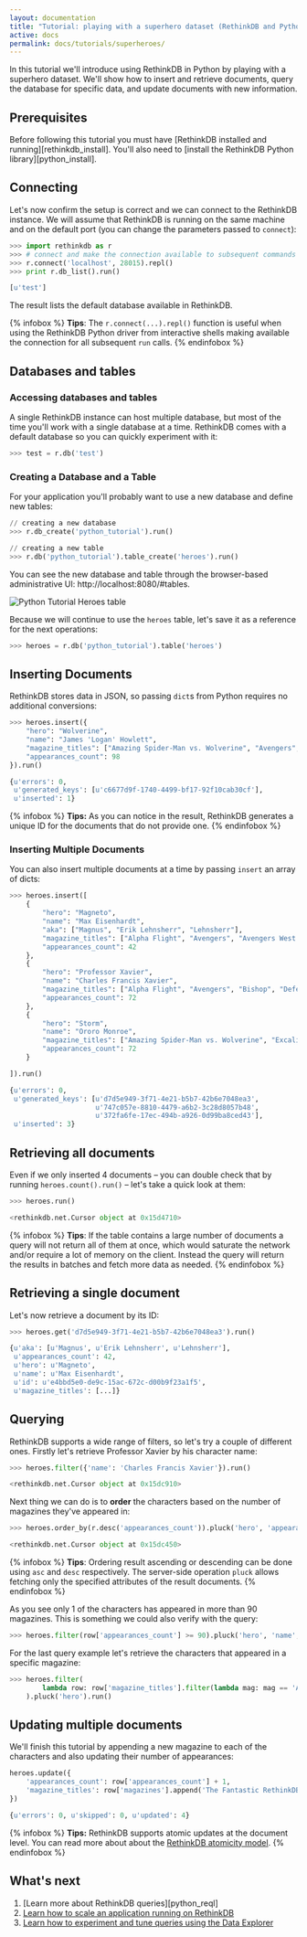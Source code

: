 ```yaml
---
layout: documentation
title: "Tutorial: playing with a superhero dataset (RethinkDB and Python)"
active: docs
permalink: docs/tutorials/superheroes/
---
```

In this tutorial we'll introduce using RethinkDB in Python by playing
with a superhero dataset. We'll show how to insert and retrieve
documents, query the database for specific data, and update documents
with new information.

## Prerequisites ##

Before following this tutorial you must have [RethinkDB installed and
running][rethinkdb_install]. You'll also need to [install the
RethinkDB Python library][python_install].

## Connecting ##

Let's now confirm the setup is correct and we can connect to the RethinkDB
instance. We will assume that RethinkDB is running on the same machine and on
the default port (you can change the parameters passed to `connect`): 

```python
>>> import rethinkdb as r
>>> # connect and make the connection available to subsequent commands 
>>> r.connect('localhost', 28015).repl()
>>> print r.db_list().run()

[u'test']
```

The result lists the default database available in RethinkDB.

{% infobox %}
__Tips__: The `r.connect(...).repl()` function is useful when using 
the RethinkDB Python driver from interactive shells making available
the connection for all subsequent `run` calls.
{% endinfobox %}

## Databases and tables ##

### Accessing databases and tables ###

A single RethinkDB instance can host multiple database, but most of the time
you'll work with a single database at a time. RethinkDB comes with a default
database so you can quickly experiment with it:

```python
>>> test = r.db('test')
```


### Creating a Database and a Table ###

For your application you'll probably want to use a new database and define new tables:

```python
// creating a new database
>>> r.db_create('python_tutorial').run()

// creating a new table
>>> r.db('python_tutorial').table_create('heroes').run()
```

You can see the new database and table through the browser-based administrative
UI: http://localhost:8080/#tables.

![Python Tutorial Heroes table](/assets/images/docs/python-tutorial/python-tutorial-table.png)



Because we will continue to use the `heroes` table, let's save it as a reference for the next operations:

```python
>>> heroes = r.db('python_tutorial').table('heroes')
```

## Inserting Documents ##

RethinkDB stores data in JSON, so passing `dict`s from Python requires no additional conversions:


```python
>>> heroes.insert({
    "hero": "Wolverine", 
    "name": "James 'Logan' Howlett", 
    "magazine_titles": ["Amazing Spider-Man vs. Wolverine", "Avengers", "X-MEN Unlimited", "Magneto War", "Prime"],
    "appearances_count": 98
}).run()

{u'errors': 0,
 u'generated_keys': [u'c6677d9f-1740-4499-bf17-92f10cab30cf'],
 u'inserted': 1}
```

{% infobox %}
__Tips:__ As you can notice in the result, RethinkDB generates a unique ID for
the documents that do not provide one.
{% endinfobox %}

### Inserting Multiple Documents ###

You can also insert multiple documents at a time by passing `insert` an array of dicts:

```python
>>> heroes.insert([
    {
        "hero": "Magneto", 
        "name": "Max Eisenhardt", 
        "aka": ["Magnus", "Erik Lehnsherr", "Lehnsherr"],  
        "magazine_titles": ["Alpha Flight", "Avengers", "Avengers West Coast"],
        "appearances_count": 42
    },
    {   
        "hero": "Professor Xavier", 
        "name": "Charles Francis Xavier", 
        "magazine_titles": ["Alpha Flight", "Avengers", "Bishop", "Defenders"],
        "appearances_count": 72
    },
    {
        "hero": "Storm", 
        "name": "Ororo Monroe", 
        "magazine_titles": ["Amazing Spider-Man vs. Wolverine", "Excalibur", "Fantastic Four", "Iron Fist"],
        "appearances_count": 72
    }

]).run()

{u'errors': 0,
 u'generated_keys': [u'd7d5e949-3f71-4e21-b5b7-42b6e7048ea3', 
                     u'747c057e-8810-4479-a6b2-3c28d8057b48',
                     u'372fa6fe-17ec-494b-a926-0d99ba8ced43'],
 u'inserted': 3}
```

## Retrieving all documents ##

Even if we only inserted 4 documents &ndash; you can double check that by running
`heroes.count().run()` &ndash; let's take a quick look at them:

```python
>>> heroes.run()

<rethinkdb.net.Cursor object at 0x15d4710>
```

{% infobox %}
__Tips__: If the table contains a large number of documents a query will not return all
of them at once, which would saturate the network and/or require a lot of memory on the
client. Instead the query will return the results in batches and fetch more data as needed.
{% endinfobox %}

## Retrieving a single document ##

Let's now retrieve a document by its ID:

```python
>>> heroes.get('d7d5e949-3f71-4e21-b5b7-42b6e7048ea3').run()

{u'aka': [u'Magnus', u'Erik Lehnsherr', u'Lehnsherr'],
 u'appearances_count': 42,
 u'hero': u'Magneto',
 u'name': u'Max Eisenhardt',
 u'id': u'e4bbd5e0-de9c-15ac-672c-d00b9f23a1f5',
 u'magazine_titles': [...]}
```

## Querying ##

RethinkDB supports a wide range of filters, so let's try a couple of different
ones. Firstly let's retrieve Professor Xavier by his character name:

```python
>>> heroes.filter({'name': 'Charles Francis Xavier'}).run()

<rethinkdb.net.Cursor object at 0x15dc910>
```

Next thing we can do is to **order** the characters based on the number of
magazines they've appeared in:

```python
>>> heroes.order_by(r.desc('appearances_count')).pluck('hero', 'appearances_count').run()

<rethinkdb.net.Cursor object at 0x15dc450>
```

{% infobox %}
__Tips__: Ordering result ascending or descending can be done using `asc` and
`desc` respectively. 
The server-side operation <code>pluck</code> allows fetching only the specified
attributes of the result documents.
{% endinfobox %}

As you see only 1 of the characters has appeared in more than 90 magazines. 
This is something we could also verify with the query:

```python
>>> heroes.filter(row['appearances_count'] >= 90).pluck('hero', 'name', 'appearances_count').run()
```

For the last query example let's retrieve the characters that appeared in a
specific magazine:

```python
>>> heroes.filter(
        lambda row: row['magazine_titles'].filter(lambda mag: mag == 'Amazing Spider-Man vs. Wolverine').count() > 0
    ).pluck('hero').run()
```

## Updating multiple documents ##

We'll finish this tutorial by appending a new magazine to each of the
characters and also updating their number of appearances:

```python
heroes.update({
    'appearances_count': row['appearances_count'] + 1, 
    'magazine_titles': row['magazines'].append('The Fantastic RethinkDB')
})

{u'errors': 0, u'skipped': 0, u'updated': 4}
```

{% infobox %}
__Tips:__ RethinkDB supports atomic updates at the document level. You can read more about about the
[RethinkDB atomicity model](/docs/architecture/#how-does-the-atomicity-model-work).
{% endinfobox %}

## What's next ##

1. [Learn more about RethinkDB queries][python_reql]
2. [Learn how to scale an application running on RethinkDB](/docs/administration-tools)
3. [Learn how to experiment and tune queries using the Data Explorer](/docs/tutorials/elections)
